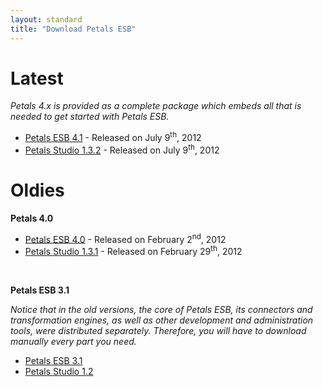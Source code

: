 ```yaml
---
layout: standard
title: "Download Petals ESB"
--- 
```


# Latest

*Petals 4.x is provided as a complete package which embeds all that is needed to get started with Petals ESB.*

- [Petals ESB 4.1](http://download.petalslink.com/petals-esb.html "Petals ESB 4.1.0") - Released on July 9<sup>th</sup>, 2012
- [Petals Studio 1.3.2](http://download.petalslink.com/petals-esb.html "Petals Studio 1.X") - Released on July 9<sup>th</sup>, 2012

# Oldies

**Petals 4.0**

- [Petals ESB 4.0](http://download.petalslink.com/petals-esb-4.0.html "Petals ESB 4.1.0") - Released on February 2<sup>nd</sup>, 2012
- [Petals Studio 1.3.1](http://download.petalslink.com/petals-esb-4.0.html "Petals Studio 1.X") - Released on February 29<sup>th</sup>, 2012

<br />

**Petals ESB 3.1**

*Notice that in the old versions, the core of Petals ESB, its connectors and transformation engines, as well as 
other development and administration tools, were distributed separately. Therefore, you will have to download manually every part you need.*

- [Petals ESB 3.1](http://download.petalslink.com/petals-esb-all.html "Browse Petals ESB 3.1 core and components")
- [Petals Studio 1.2](http://download.petalslink.com/petals-studio.html "Download Petals Studio 1.2")
